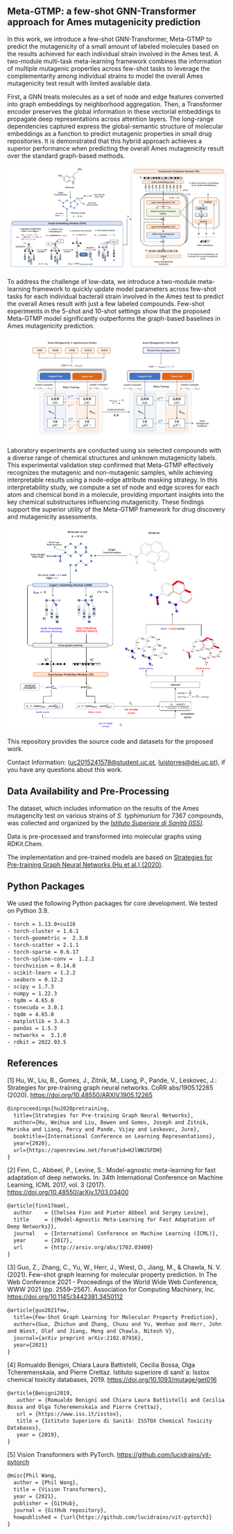 ## Meta-GTMP: a few-shot GNN-Transformer approach for Ames mutagenicity prediction

In this work, we introduce a few-shot GNN-Transformer, Meta-GTMP to predict the mutagenicity of a small amount of labeled molecules based on the results achieved for each individual strain involved in the Ames test. A two-module multi-task meta-learning framework combines the information of multiple mutagenic properties across few-shot tasks to leverage the complementarity among individual strains to model the overall Ames mutagenicity test result with limited available data. 

First, a GNN treats molecules as a set of node and edge features converted into graph embeddings by neighborhood aggregation. Then, a Transformer encoder preserves the global information in these vectorial embeddings to propagate deep representations across attention layers. The long-range dependencies captured express the global-semantic structure of molecular embeddings as a function to predict mutagenic properties in small drug repositories. It is demonstrated that this hybrid approach achieves a superior performance when predicting the overall Ames mutagenicity result over the standard graph-based methods.

![ScreenShot](figures/gnntr.png?raw=true)

To address the challenge of low-data, we introduce a two-module meta-learning framework to quickly update model parameters across few-shot tasks for each individual bacterail strain involved in the Ames test to predict the overall Ames result with just a few labeled compounds. Few-shot experiments in the 5-shot and 10-shot settings show that the proposed Meta-GTMP model significantly outperforms the graph-based baselines in Ames mutagenicity prediction.

![ScreenShot](figures/meta.png?raw=true)

Laboratory experiments are conducted using six selected compounds with a diverse range of chemical structures and unknown mutagenicity labels. This experimental validation step confirmed that Meta-GTMP effectively recognizes the mutagenic and non-mutagenic samples, while achieving interpretable results using a node-edge attribute masking strategy. In this interpretability study, we compute a set of node and edge scores for each atom and chemical bond in a molecule, providing important insights into the key chemical substructures influencing mutagenicity. These findings support the superior utility of the Meta-GTMP framework for drug discovery and mutagenicity assessments.

![ScreenShot](figures/node-edge-mask.png?raw=true)

This repository provides the source code and datasets for the proposed work.

Contact Information: (uc2015241578@student.uc.pt, luistorres@dei.uc.pt), if you have any questions about this work.

## Data Availability and Pre-Processing

The dataset, which includes information on the results of the Ames mutagencity test on various strains of *S. typhimurium* for 7367 compounds, was collected and organized by the [*Istituto Superiore di Sanità (ISS)*](http://https://www.iss.it/isstox).

Data is pre-processed and transformed into molecular graphs using RDKit.Chem. 

The implementation and pre-trained models are based on [Strategies for Pre-training Graph Neural Networks (Hu et al.) (2020)](https://arxiv.org/abs/1905.12265).

## Python Packages

We used the following Python packages for core development. We tested on Python 3.9.

```
- torch = 1.13.0+cu116 
- torch-cluster = 1.6.1
- torch-geometric =  2.3.0
- torch-scatter = 2.1.1
- torch-sparse = 0.6.17
- torch-spline-conv =  1.2.2
- torchvision = 0.14.0
- scikit-learn = 1.2.2
- seaborn = 0.12.2
- scipy = 1.7.3
- numpy = 1.22.3
- tqdm = 4.65.0
- tsnecuda = 3.0.1
- tqdm = 4.65.0
- matplotlib = 3.4.3 
- pandas = 1.5.3 
- networkx =  3.1.0
- rdkit = 2022.03.5

```

## References

[1] Hu, W., Liu, B., Gomes, J., Zitnik, M., Liang, P., Pande, V., Leskovec, J.: Strategies for pre-training graph neural networks. CoRR abs/1905.12265 (2020). https://doi.org/10.48550/ARXIV.1905.12265

```
@inproceedings{hu2020pretraining,
  title={Strategies for Pre-training Graph Neural Networks},
  author={Hu, Weihua and Liu, Bowen and Gomes, Joseph and Zitnik, Marinka and Liang, Percy and Pande, Vijay and Leskovec, Jure},
  booktitle={International Conference on Learning Representations},
  year={2020},
  url={https://openreview.net/forum?id=HJlWWJSFDH}
}
```

[2] Finn, C., Abbeel, P., Levine, S.: Model-agnostic meta-learning for fast adaptation of deep networks. In: 34th International Conference on Machine Learning, ICML 2017, vol. 3 (2017). https://doi.org/10.48550/arXiv.1703.03400

```
@article{finn17maml,
  author    = {Chelsea Finn and Pieter Abbeel and Sergey Levine},
  title     = {{Model-Agnostic Meta-Learning for Fast Adaptation of Deep Networks}},
  journal   = {International Conference on Machine Learning (ICML)},
  year      = {2017},
  url       = {http://arxiv.org/abs/1703.03400}
}
```

[3] Guo, Z., Zhang, C., Yu, W., Herr, J., Wiest, O., Jiang, M., & Chawla, N. V. (2021). Few-shot graph learning for molecular property prediction. In The Web Conference 2021 - Proceedings of the World Wide Web Conference, WWW 2021 (pp. 2559–2567). Association for Computing Machinery, Inc. https://doi.org/10.1145/3442381.3450112
```
@article{guo2021few,
  title={Few-Shot Graph Learning for Molecular Property Prediction},
  author={Guo, Zhichun and Zhang, Chuxu and Yu, Wenhao and Herr, John and Wiest, Olaf and Jiang, Meng and Chawla, Nitesh V},
  journal={arXiv preprint arXiv:2102.07916},
  year={2021}
}
```

[4] Romualdo Benigni, Chiara Laura Battistelli, Cecilia Bossa,
Olga Tcheremenskaia, and Pierre Crettaz. Istituto
superiore di sanit`a: Isstox chemical toxicity databases,
2019. https://doi.org/10.1093/mutage/get016

```
@article{Benigni2019,
   author = {Romualdo Benigni and Chiara Laura Battistelli and Cecilia Bossa and Olga Tcheremenskaia and Pierre Crettaz},
   url = {https://www.iss.it/isstox},
   title = {Istituto Superiore di Sanità: ISSTOX Chemical Toxicity Databases},
   year = {2019},
}
```

[5] Vision Transformers with PyTorch. https://github.com/lucidrains/vit-pytorch

```
@misc{Phil Wang,
  author = {Phil Wang},
  title = {Vision Transformers},
  year = {2021},
  publisher = {GitHub},
  journal = {GitHub repository},
  howpublished = {\url{https://github.com/lucidrains/vit-pytorch}}
}
```
